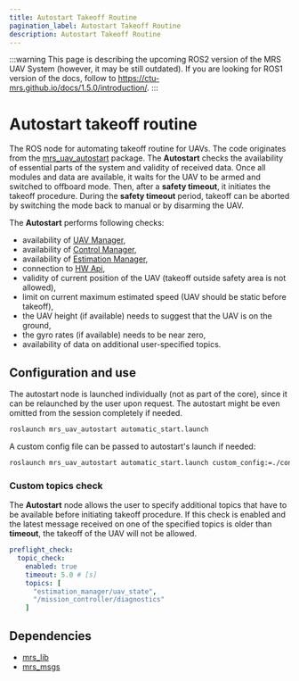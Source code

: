 ```yaml
---
title: Autostart Takeoff Routine
pagination_label: Autostart Takeoff Routine
description: Autostart Takeoff Routine
---
```


:::warning
This page is describing the upcoming ROS2 version of the MRS UAV System (however, it may be still outdated). If you are looking for ROS1 version of the docs, follow to https://ctu-mrs.github.io/docs/1.5.0/introduction/.
:::

# Autostart takeoff routine

The ROS node for automating takeoff routine for UAVs.
The code originates from the [mrs_uav_autostart](https://github.com/ctu-mrs/mrs_uav_autostart) package.
The **Autostart** checks the availability of essential parts of the system and validity of received data.
Once all modules and data are available, it waits for the UAV to be armed and switched to offboard mode.
Then, after a __safety timeout__, it initiates the takeoff procedure.
During the __safety timeout__ period, takeoff can be aborted by switching the mode back to manual or by disarming the UAV.

The **Autostart** performs following checks:

* availability of [UAV Manager](https://ctu-mrs.github.io/docs/features/managers),
* availability of [Control Manager](https://ctu-mrs.github.io/docs/features/managers),
* availability of [Estimation Manager](https://ctu-mrs.github.io/docs/features/managers),
* connection to [HW Api](https://ctu-mrs.github.io/docs/plugin-interface/hardware-api/),
* validity of current position of the UAV (takeoff outside safety area is not allowed),
* limit on current maximum estimated speed (UAV should be static before takeoff),
* the UAV height (if available) needs to suggest that the UAV is on the ground,
* the gyro rates (if available) needs to be near zero,
* availability of data on additional user-specified topics.

## Configuration and use

The autostart node is launched individually (not as part of the core), since it can be relaunched by the user upon request.
The autostart might be even omitted from the session completely if needed.

```bash
roslaunch mrs_uav_autostart automatic_start.launch
```

A custom config file can be passed to autostart's launch if needed:
```bash
roslaunch mrs_uav_autostart automatic_start.launch custom_config:=./config/automatic_start.yaml
```
### Custom topics check

The **Autostart** node allows the user to specify additional topics that have to be available before initiating takeoff procedure.
If this check is enabled and the latest message received on one of the specified topics is older than __timeout__, the takeoff of the UAV will not be allowed.

```yaml
preflight_check:
  topic_check:
    enabled: true
    timeout: 5.0 # [s]
    topics: [
      "estimation_manager/uav_state",
      "/mission_controller/diagnostics"
    ]
```

## Dependencies

* [mrs_lib](https://github.com/ctu-mrs/mrs_lib)
* [mrs_msgs](https://github.com/ctu-mrs/mrs_msgs)
